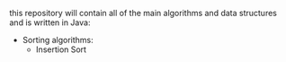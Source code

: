 this repository will contain all of the main algorithms and data structures and is written in Java:
  - Sorting algorithms:
    - Insertion Sort

